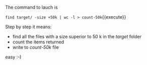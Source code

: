 The command to lauch is

`find target/ -size +50k | wc -l > count-50k`{{execute}}

Step by step it means:

* find all the files with a size superior to 50 k in the _target_ folder 
* count the items returned
*  write to _count-50k_ file

easy :-)
